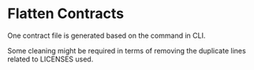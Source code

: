 # Flatten Contracts

One contract file is generated based on the command in CLI.

Some cleaning might be required in terms of removing the duplicate lines related to LICENSES used.